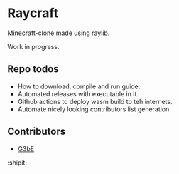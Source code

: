 # Raycraft
 
Minecraft-clone made using [raylib](https://github.com/raysan5/raylib).

Work in progress.

## Repo todos

- How to download, compile and run guide.
- Automated releases with executable in it.
- Github actions to deploy wasm build to teh internets.
- Automate nicely looking contributors list generation

## Contributors

- [G3bE](https://github.com/G3bE)

:shipit:
